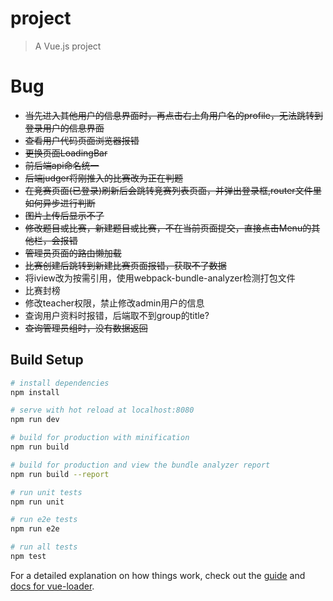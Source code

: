 # project

> A Vue.js project

# Bug
- ~~当先进入其他用户的信息界面时，再点击右上角用户名的profile，无法跳转到登录用户的信息界面~~
- ~~查看用户代码页面浏览器报错~~
- ~~更换页面LoadingBar~~
- ~~前后端api命名统一~~
- ~~后端judger将刚推入的比赛改为正在判题~~
- ~~在竞赛页面(已登录)刷新后会跳转竞赛列表页面，并弹出登录框,router文件里如何异步进行判断~~
- ~~图片上传后显示不了~~
- ~~修改题目或比赛，新建题目或比赛，不在当前页面提交，直接点击Menu的其他栏，会报错~~
- ~~管理员页面的路由懒加载~~
- ~~比赛创建后跳转到新建比赛页面报错，获取不了数据~~
- 将iview改为按需引用，使用webpack-bundle-analyzer检测打包文件
- 比赛封榜
- 修改teacher权限，禁止修改admin用户的信息
- 查询用户资料时报错，后端取不到group的title?
- ~~查询管理员组时，没有数据返回~~

## Build Setup

``` bash
# install dependencies
npm install

# serve with hot reload at localhost:8080
npm run dev

# build for production with minification
npm run build

# build for production and view the bundle analyzer report
npm run build --report

# run unit tests
npm run unit

# run e2e tests
npm run e2e

# run all tests
npm test
```

For a detailed explanation on how things work, check out the [guide](http://vuejs-templates.github.io/webpack/) and [docs for vue-loader](http://vuejs.github.io/vue-loader).
